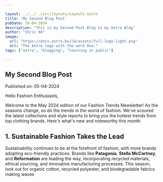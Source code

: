 ```yaml
---

layout: ../../../src/layouts/Layouts.astro
title: 'My Second Blog Post'
pubDate: 10-04-2024
description: "This is my Second Post Blog to my Astro Blog"
author: "Chris 04"
image:
  url: "https://docs.astro.build/assets/full-logo-light.png"
  alt: "The Astro logo with the word One."
tags: ["astro", "blogging", "learning in public"]

---
```


## My Second Blog Post

Published on: 05-04-2024

Hello Fashion Enthusiasts,

Welcome to the May 2024 edition of our Fashion Trends Newsletter! As the seasons change, so do the trends in the world of fashion. We've scoured the latest collections and style reports to bring you the hottest trends from top clothing brands. Here's what's new and noteworthy this month

## 1. Sustainable Fashion Takes the Lead

Sustainability continues to be at the forefront of fashion, with more brands adopting eco-friendly practices. Brands like **Patagonia**, **Stella McCartney**, and **Reformation** are leading the way, incorporating recycled materials, ethical sourcing, and innovative manufacturing processes. This season, look out for organic cotton, recycled polyester, and biodegradable fabrics making waves
